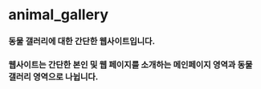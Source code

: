 # animal_gallery
### 동물 갤러리에 대한 간단한 웹사이트입니다.   
### 웹사이트는 간단한 본인 및 웹 페이지를 소개하는 메인페이지 영역과 동물 갤러리 영역으로 나뉩니다.   
